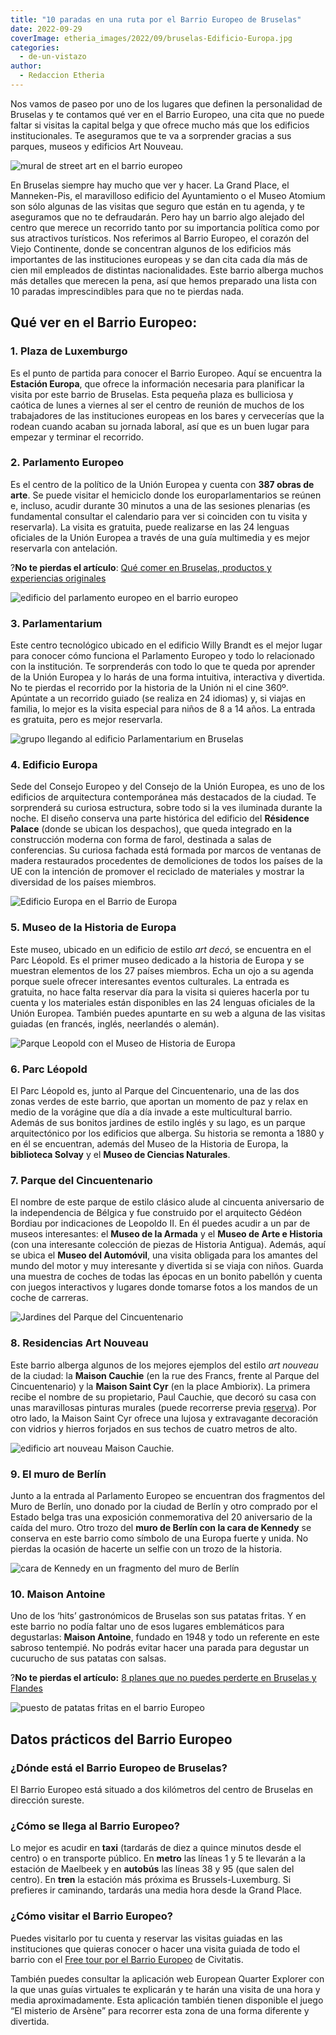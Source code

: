 ```yaml
---
title: "10 paradas en una ruta por el Barrio Europeo de Bruselas"
date: 2022-09-29
coverImage: etheria_images/2022/09/bruselas-Edificio-Europa.jpg
categories: 
  - de-un-vistazo
author: 
  - Redaccion Etheria
---
```


Nos vamos de paseo por uno de los lugares que definen la personalidad de Bruselas y te 
contamos qué ver en el Barrio Europeo, una cita que no puede faltar si visitas la 
capital belga y que ofrece mucho más que los edificios institucionales. Te aseguramos 
que te va a sorprender gracias a sus parques, museos y edificios Art Nouveau. 

![mural de street art en el barrio europeo](etheria_images/2022/09/bruselas-The-future-is-Europe.jpg "Barrio Europeo de Bruselas. © Visit Brussels.")

En Bruselas siempre hay mucho que ver y hacer. La Grand Place, el Manneken-Pis, el 
maravilloso edificio del Ayuntamiento o el Museo Atomium son sólo algunas de las visitas 
que seguro que están en tu agenda, y te aseguramos que no te defraudarán. Pero hay un 
barrio algo alejado del centro que merece un recorrido tanto por su importancia política 
como por sus atractivos turísticos. Nos referimos al Barrio Europeo, el corazón del 
Viejo Continente, donde se concentran algunos de los edificios más importantes de las 
instituciones europeas y se dan cita cada día más de cien mil empleados de distintas 
nacionalidades. Este barrio alberga muchos más detalles que merecen la pena, así que 
hemos preparado una lista con 10 paradas imprescindibles para que no te pierdas nada. 

## Qué ver en el Barrio Europeo:

### 1\. Plaza de Luxemburgo

Es el punto de partida para conocer el Barrio Europeo. Aquí se encuentra la **Estación 
Europa**, que ofrece la información necesaria para planificar la visita por este barrio 
de Bruselas. Esta pequeña plaza es bulliciosa y caótica de lunes a viernes al ser el 
centro de reunión de muchos de los trabajadores de las instituciones europeas en los 
bares y cervecerías que la rodean cuando acaban su jornada laboral, así que es un buen 
lugar para empezar y terminar el recorrido. 

### 2\. Parlamento Europeo

Es el centro de la político de la Unión Europea y cuenta con **387 obras de arte**. Se 
puede visitar el hemiciclo donde los europarlamentarios se reúnen e, incluso, acudir 
durante 30 minutos a una de las sesiones plenarias (es fundamental consultar el 
calendario para ver si coinciden con tu visita y reservarla). La visita es gratuita, 
puede realizarse en las 24 lenguas oficiales de la Unión Europea a través de una guía 
multimedia y es mejor reservarla con antelación. 

?**No te pierdas el artículo**: [Qué comer en Bruselas, productos y experiencias 
originales](https://etheriamagazine.com/2022/03/29/que-comer-en-bruselas/) 

![edificio del parlamento europeo en el barrio europeo](etheria_images/2022/09/bruselas-parlamento-europeo.jpg "Parlamento Europeo. © Visit Brussels/Sophie Voituron")

### 3\. Parlamentarium

Este centro tecnológico ubicado en el edificio Willy Brandt es el mejor lugar para 
conocer cómo funciona el Parlamento Europeo y todo lo relacionado con la institución. Te 
sorprenderás con todo lo que te queda por aprender de la Unión Europea y lo harás de una 
forma intuitiva, interactiva y divertida. No te pierdas el recorrido por la historia de 
la Unión ni el cine 360º. Apúntate a un recorrido guiado (se realiza en 24 idiomas) y, 
si viajas en familia, lo mejor es la visita especial para niños de 8 a 14 años. La 
entrada es gratuita, pero es mejor reservarla. 

![grupo llegando al edificio Parlamentarium en Bruselas](etheria_images/2022/09/bruselas-Parlamentarium.jpg "Parlamentarium. © Visit Brussels.")

### 4\. Edificio Europa

Sede del Consejo Europeo y del Consejo de la Unión Europea, es uno de los edificios de 
arquitectura contemporánea más destacados de la ciudad. Te sorprenderá su curiosa 
estructura, sobre todo si la ves iluminada durante la noche. El diseño conserva una 
parte histórica del edificio del **Résidence Palace** (donde se ubican los despachos), 
que queda integrado en la construcción moderna con forma de farol, destinada a salas de 
conferencias. Su curiosa fachada está formada por marcos de ventanas de madera 
restaurados procedentes de demoliciones de todos los países de la UE con la intención de 
promover el reciclado de materiales y mostrar la diversidad de los países miembros. 

![Edificio Europa en el Barrio de Europa](etheria_images/2022/09/bruselas-Edificio-Europa.jpg "Edificio Europa. © Visit Brussels.")

### 5\. Museo de la Historia de Europa

Este museo, ubicado en un edificio de estilo _art decó_, se encuentra en el Parc 
Léopold. Es el primer museo dedicado a la historia de Europa y se muestran elementos de 
los 27 países miembros. Echa un ojo a su agenda porque suele ofrecer interesantes 
eventos culturales. La entrada es gratuita, no hace falta reservar día para la visita si 
quieres hacerla por tu cuenta y los materiales están disponibles en las 24 lenguas 
oficiales de la Unión Europea. También puedes apuntarte en su web a alguna de las 
visitas guiadas (en francés, inglés, neerlandés o alemán). 

![Parque Leopold con el Museo de Historia de Europa](etheria_images/2022/09/bruselas-museo-historia-europea.jpg "Museo de Historia de Europa. © Visit Brussels/Jean-Paul Remy")

### 6\. Parc Léopold

El Parc Léopold es, junto al Parque del Cincuentenario, una de las dos zonas verdes de 
este barrio, que aportan un momento de paz y relax en medio de la vorágine que día a día 
invade a este multicultural barrio. Además de sus bonitos jardines de estilo inglés y su 
lago, es un parque arquitectónico por los edificios que alberga. Su historia se remonta 
a 1880 y en él se encuentran, además del Museo de la Historia de Europa, la **biblioteca 
Solvay** y el **Museo de Ciencias Naturales**. 

### 7\. Parque del Cincuentenario

El nombre de este parque de estilo clásico alude al cincuenta aniversario de la 
independencia de Bélgica y fue construido por el arquitecto Gédéon Bordiau por 
indicaciones de Leopoldo II. En él puedes acudir a un par de museos interesantes: el 
**Museo de la Armada** y el **Museo de Arte e Historia** (con una interesante colección 
de piezas de Historia Antigua). Además, aquí se ubica el **Museo del Automóvil**, una 
visita obligada para los amantes del mundo del motor y muy interesante y divertida si se 
viaja con niños. Guarda una muestra de coches de todas las épocas en un bonito pabellón 
y cuenta con juegos interactivos y lugares donde tomarse fotos a los mandos de un coche 
de carreras. 

![Jardines del Parque del Cincuentenario](etheria_images/2022/09/bruselas-Parc-du-Cinquantenaire.jpg "Parque del Cincuentenario. © Visit Brussels/Jean-Paul Remy")

### 8\. Residencias Art Nouveau

Este barrio alberga algunos de los mejores ejemplos del estilo _art nouveau_ de la 
ciudad: la **Maison Cauchie** (en la rue des Francs, frente al Parque del 
Cincuentenario) y la **Maison Saint Cyr** (en la place Ambiorix). La primera recibe el 
nombre de su propietario, Paul Cauchie, que decoró su casa con unas maravillosas 
pinturas murales (puede recorrerse previa [reserva](https://cauchie.be/fr/la-maison-cauchie)). 
Por otro lado, la Maison Saint Cyr ofrece una lujosa y extravagante decoración con 
vidrios y hierros forjados en sus techos de cuatro metros de alto. 

![edificio art nouveau Maison Cauchie.](etheria_images/2022/09/bruselas-Maison-Cauchie.jpg "Maison Cauchie. © Visit Brussels/Jean-Paul Remy")

### 9\. El muro de Berlín

Junto a la entrada al Parlamento Europeo se encuentran dos fragmentos del Muro de 
Berlín, uno donado por la ciudad de Berlín y otro comprado por el Estado belga tras una 
exposición conmemorativa del 20 aniversario de la caída del muro. Otro trozo del **muro 
de Berlín con la cara de Kennedy** se conserva en este barrio como símbolo de una Europa 
fuerte y unida. No pierdas la ocasión de hacerte un selfie con un trozo de la historia. 

![cara de Kennedy en un fragmento del muro de Berlín](etheria_images/2022/09/bruselas-muro-berlin.jpg "Fragmento del Muro de Berlín en el Barrio Europeo. © Visit Brussels/Jean-Paul Remy")

### 10\. Maison Antoine

Uno de los ‘hits’ gastronómicos de Bruselas son sus patatas fritas. Y en este barrio no 
podía faltar uno de esos lugares emblemáticos para degustarlas: **Maison Antoine**, 
fundado en 1948 y todo un referente en este sabroso tentempié. No podrás evitar hacer 
una parada para degustar un cucurucho de sus patatas con salsas. 

?**No te pierdas el artículo:** [8 planes que no puedes perderte en Bruselas y 
Flandes](https://etheriamagazine.com/2021/03/12/que-ver-hacer-otros-planes-en-bruselas-y-flandes/) 

![puesto de patatas fritas en el barrio Europeo](etheria_images/2022/09/bruselas-Maison-Antoine.jpg "Maison Antoine. © Visit Brussels/Jean-Paul Remy")

## Datos prácticos del Barrio Europeo

### ¿Dónde está el Barrio Europeo de Bruselas?

El Barrio Europeo está situado a dos kilómetros del centro de Bruselas en dirección 
sureste. 

### ¿Cómo se llega al Barrio Europeo?

Lo mejor es acudir en **taxi** (tardarás de diez a quince minutos desde el centro) o en 
transporte público. En **metro** las líneas 1 y 5 te llevarán a la estación de Maelbeek 
y en **autobús** las líneas 38 y 95 (que salen del centro). En **tren** la estación más 
próxima es Brussels-Luxemburg. Si prefieres ir caminando, tardarás una media hora desde 
la Grand Place. 

### ¿Cómo visitar el Barrio Europeo?

Puedes visitarlo por tu cuenta y reservar las visitas guiadas en las instituciones que 
quieras conocer o hacer una visita guiada de todo el barrio con el [Free tour por el 
Barrio 
Europeo](https://www.civitatis.com/es/bruselas/tour-atomium-barrio-europeo/?aid=10211) 
de Civitatis. 

También puedes consultar la aplicación web European Quarter Explorer con la que unas 
guías virtuales te explicarán y te harán una visita de una hora y media aproximadamente. 
Esta aplicación también tienen disponible el juego “El misterio de Arsène” para recorrer 
esta zona de una forma diferente y divertida.
